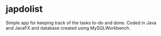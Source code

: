 # japdolist
Simple app for keeping track of the tasks to-do and done. Coded in Java and JavaFX and database created using MySQLWorkbench. 
